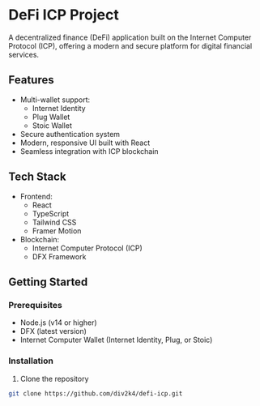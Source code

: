 # DeFi ICP Project

A decentralized finance (DeFi) application built on the Internet Computer Protocol (ICP), offering a modern and secure platform for digital financial services.

## Features

- Multi-wallet support:
  - Internet Identity
  - Plug Wallet
  - Stoic Wallet
- Secure authentication system
- Modern, responsive UI built with React
- Seamless integration with ICP blockchain

## Tech Stack

- Frontend:
  - React
  - TypeScript
  - Tailwind CSS
  - Framer Motion
- Blockchain:
  - Internet Computer Protocol (ICP)
  - DFX Framework

## Getting Started

### Prerequisites

- Node.js (v14 or higher)
- DFX (latest version)
- Internet Computer Wallet (Internet Identity, Plug, or Stoic)

### Installation

1. Clone the repository
```bash
git clone https://github.com/div2k4/defi-icp.git
```